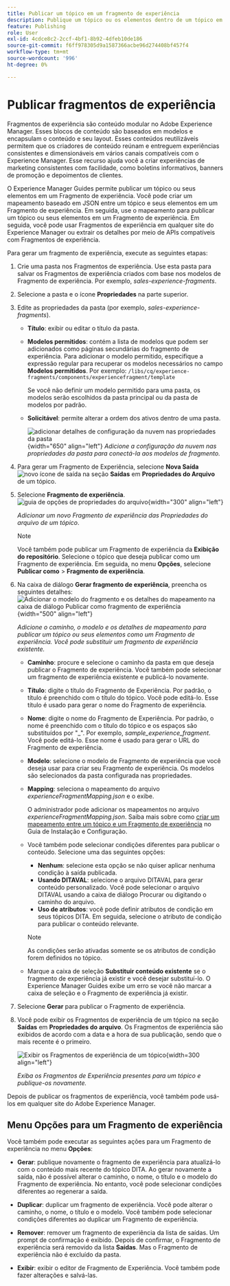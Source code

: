 ```yaml
---
title: Publicar um tópico em um fragmento de experiência
description: Publique um tópico ou os elementos dentro de um tópico em um Fragmento de experiência no AEM Guides.  Saiba como visualizar os Fragmentos de experiência presentes em um tópico e republicá-los.
feature: Publishing
role: User
exl-id: 4cdce8c2-2ccf-4bf1-8b92-4dfeb10de186
source-git-commit: f6ff978305d9a1587366acbe96d274408bf457f4
workflow-type: tm+mt
source-wordcount: '996'
ht-degree: 0%

---
```


# Publicar fragmentos de experiência

Fragmentos de experiência são conteúdo modular no Adobe Experience Manager. Esses blocos de conteúdo são baseados em modelos e encapsulam o conteúdo e seu layout. Esses conteúdos reutilizáveis permitem que os criadores de conteúdo reúnam e entreguem experiências consistentes e dimensionáveis em vários canais compatíveis com o Experience Manager. Esse recurso ajuda você a criar experiências de marketing consistentes com facilidade, como boletins informativos, banners de promoção e depoimentos de clientes.

O Experience Manager Guides permite publicar um tópico ou seus elementos em um Fragmento de experiência. Você pode criar um mapeamento baseado em JSON entre um tópico e seus elementos em um Fragmento de experiência. Em seguida, use o mapeamento para publicar um tópico ou seus elementos em um Fragmento de experiência. Em seguida, você pode usar Fragmentos de experiência em qualquer site do Experience Manager ou extrair os detalhes por meio de APIs compatíveis com Fragmentos de experiência.




Para gerar um fragmento de experiência, execute as seguintes etapas:


1. Crie uma pasta nos Fragmentos de experiência. Use esta pasta para salvar os Fragmentos de experiência criados com base nos modelos de Fragmento de experiência. Por exemplo, *sales-experience-fragments*.
1. Selecione a pasta e o ícone **Propriedades** na parte superior.
1. Edite as propriedades da pasta (por exemplo, *sales-experience-fragments*).


   * **Título**: exibir ou editar o título da pasta.

   * **Modelos permitidos**: contém a lista de modelos que podem ser adicionados como páginas secundárias do fragmento de experiência. Para adicionar o modelo permitido, especifique a expressão regular para recuperar os modelos necessários no campo **Modelos permitidos**.
Por exemplo:
     `/libs/cq/experience-fragments/components/experiencefragment/template`

     Se você não definir um modelo permitido para uma pasta, os modelos serão escolhidos da pasta principal ou da pasta de modelos por padrão.
   * **Solicitável**: permite alterar a ordem dos ativos dentro de uma pasta.

     ![adicionar detalhes de configuração da nuvem nas propriedades da pasta](images/experience-fragment-folder-properties.png){width="650" align="left"}
     *Adicione a configuração da nuvem nas propriedades da pasta para conectá-la aos modelos de fragmento.*
1. Para gerar um Fragmento de Experiência, selecione **Nova Saída** ![novo ícone de saída](./images/Add_icon.svg) na seção **Saídas** em **Propriedades do Arquivo** de um tópico.
1. Selecione **Fragmento de experiência**.\
   ![guia de opções de propriedades do arquivo](./images/file-properties-outputs-new.png){width="300" align="left"}

   *Adicionar um novo Fragmento de experiência das Propriedades do arquivo de um tópico*.

   >[!NOTE]
   >
   > Você também pode publicar um Fragmento de experiência da **Exibição do repositório**. Selecione o tópico que deseja publicar como um Fragmento de experiência. Em seguida, no menu **Opções**, selecione **Publicar como** > **Fragmento de experiência**.

1. Na caixa de diálogo **Gerar fragmento de experiência**, preencha os seguintes detalhes:
   ![Adicionar o modelo do fragmento e os detalhes do mapeamento na caixa de diálogo Publicar como fragmento de experiência](images/experience-fragment-generate.png){width="500" align="left"}

   *Adicione o caminho, o modelo e os detalhes de mapeamento para publicar um tópico ou seus elementos como um Fragmento de experiência. Você pode substituir um fragmento de experiência existente.*

   * **Caminho**: procure e selecione o caminho da pasta em que deseja publicar o Fragmento de experiência. Você também pode selecionar um fragmento de experiência existente e publicá-lo novamente.
   * **Título**: digite o título do Fragmento de Experiência. Por padrão, o título é preenchido com o título do tópico. Você pode editá-lo. Esse título é usado para gerar o nome do Fragmento de experiência.
   * **Nome**: digite o nome do Fragmento de Experiência. Por padrão, o nome é preenchido com o título do tópico e os espaços são substituídos por &quot;_&quot;. Por exemplo, *sample_experience_fragment*. Você pode editá-lo. Esse nome é usado para gerar o URL do Fragmento de experiência.
   * **Modelo**: selecione o modelo de Fragmento de experiência que você deseja usar para criar seu Fragmento de experiência. Os modelos são selecionados da pasta configurada nas propriedades.
   * **Mapping**: seleciona o mapeamento do arquivo *experienceFragmentMapping.json* e o exibe.



     O administrador pode adicionar os mapeamentos no arquivo *experienceFragmentMapping.json*.  Saiba mais sobre como [criar um mapeamento entre um tópico e um Fragmento de experiência](../cs-install-guide/conf-experience-fragment-mapping-cs.md) no Guia de Instalação e Configuração.

   * Você também pode selecionar condições diferentes para publicar o conteúdo.  Selecione uma das seguintes opções:


      * **Nenhum**: selecione esta opção se não quiser aplicar nenhuma condição à saída publicada.
      * **Usando DITAVAL**: selecione o arquivo DITAVAL para gerar conteúdo personalizado. Você pode selecionar o arquivo DITAVAL usando a caixa de diálogo Procurar ou digitando o caminho do arquivo.
      * **Uso de atributos**: você pode definir atributos de condição em seus tópicos DITA. Em seguida, selecione o atributo de condição para publicar o conteúdo relevante.

     >[!NOTE]
     > 
     >As condições serão ativadas somente se os atributos de condição forem definidos no tópico.


   * Marque a caixa de seleção **Substituir conteúdo existente** se o fragmento de experiência já existir e você desejar substituí-lo. O Experience Manager Guides exibe um erro se você não marcar a caixa de seleção e o Fragmento de experiência já existir.
1. Selecione **Gerar** para publicar o Fragmento de experiência.
1. Você pode exibir os Fragmentos de experiência de um tópico na seção **Saídas** em **Propriedades do arquivo**. Os Fragmentos de experiência são exibidos de acordo com a data e a hora de sua publicação, sendo que o mais recente é o primeiro.

   ![Exibir os Fragmentos de experiência de um tópico](images/experience-fragment-outputs-new.png){width=300 align=&quot;left&quot;}

   *Exiba os Fragmentos de Experiência presentes para um tópico e publique-os novamente.*




Depois de publicar os fragmentos de experiência, você também pode usá-los em qualquer site do Adobe Experience Manager.


## Menu Opções para um Fragmento de experiência

Você também pode executar as seguintes ações para um Fragmento de experiência no menu **Opções**:

* **Gerar**: publique novamente o fragmento de experiência para atualizá-lo com o conteúdo mais recente do tópico DITA. Ao gerar novamente a saída, não é possível alterar o caminho, o nome, o título e o modelo do Fragmento de experiência. No entanto, você pode selecionar condições diferentes ao regenerar a saída.

* **Duplicar**: duplicar um fragmento de experiência. Você pode alterar o caminho, o nome, o título e o modelo. Você também pode selecionar condições diferentes ao duplicar um Fragmento de experiência.

* **Remover**: remover um fragmento de experiência da lista de saídas. Um prompt de confirmação é exibido. Depois de confirmar, o Fragmento de experiência será removido da lista **Saídas**. Mas o Fragmento de experiência não é excluído da pasta.

* **Exibir**: exibir o editor de Fragmento de Experiência. Você também pode fazer alterações e salvá-las.
